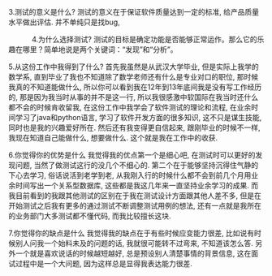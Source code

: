 3.测试的意义是什么?
测试的意义在于保证软件质量达到一定的标准, 给产品质量水平做出评估. 并不单纯只是找bug, 
   
   
4.为什么选择测试?
测试的目标是确定功能是否能够正常运作。那么它的乐趣在哪里？简单地说是两个关键词：“发现”和“分析”。


5.从这份工作中我得到了什么?
首先我虽然是从武汉大学毕业, 但是实际上我学的数学系, 直到毕业了我也不知道除了数学老师还有什么是专业对口的职位, 那时候我真的不知道能做什么, 所以你可以看到我在12年到13年底间我是没有写工作经历的, 那是因为我当时从事的并不是这一行, 所以我很感激中软国际在我当时还什么都不会的时候肯收留我, 在这份工作中我学会了软件测试的理论和流程, 在业余时间学习了java和python语言, 学习了软件开发方面的很多知识, 这不只是谋生技能, 同时也是我的兴趣爱好所在. 然后还有我变得更自信起来, 跟刚毕业的时候不一样, 我现在知道自己能做什么, 想要做什么. 这个就是我在工作中的收获.

6.你觉得你的优势是什么
我觉得我的优点第一个是细心吧, 在测试时可以更好的发现问题, 当然了做测试这行的没几个不细心的. 第二个在于能够坚持沉得住气静的下心去学习, 俗话说活到老学到老, 从我刚入行的时候什么都不会到前几个月用业余时间写出一个关系型数据库, 这些都是我这几年来一直坚持业余学习的成果. 而我目前看到的我跟其他测试的区别在于我在测试设计方面跟其他人差不多, 但是在开始测试之后我有更多的通过测试不断调整测试用例的想法, 还有一点就是我所在的业务部门大多测试都不懂代码, 而我比较擅长这块. 

7.你觉得你的缺点是什么
我觉得我的缺点在于有些时候应变能力很差, 比如说有时候别人问我一个始料未及的问题的话, 我就很可能转不过弯来, 不知道该怎么答. 另外一个就是喜欢说话的时候越短越好, 总是预设别人清楚事情的背景信息, 这在面试过程中是一个大问题, 因为这样总是显得我表达能力很差.

